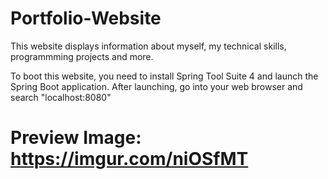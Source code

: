 # Portfolio-Website

This website displays information about myself, my technical skills, programmming projects and more.

To boot this website, you need to install Spring Tool Suite 4 and launch the Spring Boot application. After launching,
 go into your web browser and search "localhost:8080"

# Preview Image: https://imgur.com/niOSfMT

